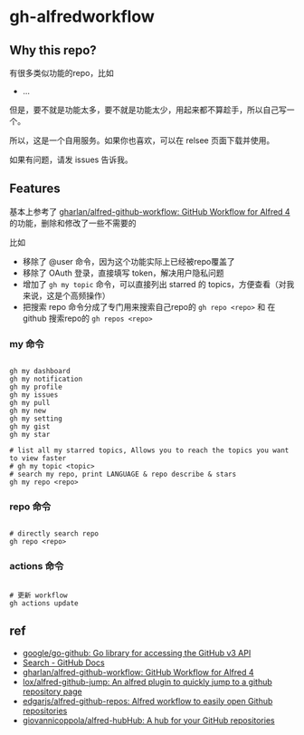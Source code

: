 # gh-alfredworkflow

## Why this repo?

有很多类似功能的repo，比如


- ...

但是，要不就是功能太多，要不就是功能太少，用起来都不算趁手，所以自己写一个。

所以，这是一个自用服务。如果你也喜欢，可以在 relsee 页面下载并使用。

如果有问题，请发 issues 告诉我。

## Features

基本上参考了 [gharlan/alfred-github-workflow: GitHub Workflow for Alfred 4](https://github.com/gharlan/alfred-github-workflow) 的功能，删除和修改了一些不需要的

比如

- 移除了 @user 命令，因为这个功能实际上已经被repo覆盖了
- 移除了 OAuth 登录，直接填写 token，解决用户隐私问题
- 增加了 `gh my topic` 命令，可以直接列出 starred 的 topics，方便查看（对我来说，这是个高频操作）
- 把搜索 repo 命令分成了专门用来搜索自己repo的 `gh repo <repo>` 和 在 github 搜索repo的 `gh repos <repo>`

### my 命令

```shell

gh my dashboard
gh my notification
gh my profile
gh my issues
gh my pull
gh my new
gh my setting
gh my gist
gh my star

# list all my starred topics, Allows you to reach the topics you want to view faster
# gh my topic <topic>
# search my repo, print LANGUAGE & repo describe & stars
gh my repo <repo>

```

### repo 命令

```shell

# directly search repo
gh repo <repo>

```

### actions 命令

```shell

# 更新 workflow
gh actions update

```


## ref

- [google/go-github: Go library for accessing the GitHub v3 API](https://github.com/google/go-github)
- [Search - GitHub Docs](https://docs.github.com/en/rest/search/search?apiVersion=2022-11-28#search-repositories)
- [gharlan/alfred-github-workflow: GitHub Workflow for Alfred 4](https://github.com/gharlan/alfred-github-workflow)
- [lox/alfred-github-jump: An alfred plugin to quickly jump to a github repository page](https://github.com/lox/alfred-github-jump)
- [edgarjs/alfred-github-repos: Alfred workflow to easily open Github repositories](https://github.com/edgarjs/alfred-github-repos)
- [giovannicoppola/alfred-hubHub: A hub for your GitHub repositories](https://github.com/giovannicoppola/alfred-hubHub)
